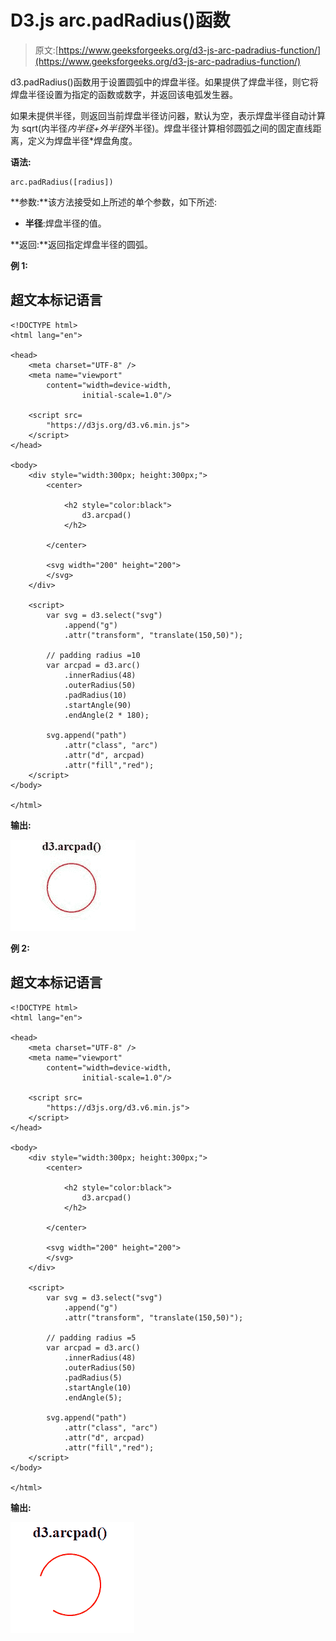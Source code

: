 # D3.js arc.padRadius()函数

> 原文:[https://www.geeksforgeeks.org/d3-js-arc-padradius-function/](https://www.geeksforgeeks.org/d3-js-arc-padradius-function/)

d3.padRadius()函数用于设置圆弧中的焊盘半径。如果提供了焊盘半径，则它将焊盘半径设置为指定的函数或数字，并返回该电弧发生器。

如果未提供半径，则返回当前焊盘半径访问器，默认为空，表示焊盘半径自动计算为 sqrt(内半径*内半径+外半径*外半径)。焊盘半径计算相邻圆弧之间的固定直线距离，定义为焊盘半径*焊盘角度。

**语法:**

```
arc.padRadius([radius])
```

**参数:**该方法接受如上所述的单个参数，如下所述:

*   **半径**:焊盘半径的值。

**返回:**返回指定焊盘半径的圆弧。

**例 1:**

## 超文本标记语言

```
<!DOCTYPE html>
<html lang="en">

<head>
    <meta charset="UTF-8" />
    <meta name="viewport"
        content="width=device-width,
                initial-scale=1.0"/>

    <script src=
        "https://d3js.org/d3.v6.min.js">
    </script>
</head>

<body>
    <div style="width:300px; height:300px;">
        <center>

            <h2 style="color:black">
                d3.arcpad()
            </h2> 

        </center>

        <svg width="200" height="200">
        </svg>
    </div>

    <script>
        var svg = d3.select("svg")
            .append("g")
            .attr("transform", "translate(150,50)");

        // padding radius =10
        var arcpad = d3.arc()
            .innerRadius(48)
            .outerRadius(50)
            .padRadius(10)
            .startAngle(90)
            .endAngle(2 * 180);

        svg.append("path")
            .attr("class", "arc")
            .attr("d", arcpad)
            .attr("fill","red");
    </script>
</body>

</html>
```

**输出:**

![](img/37d7c59410775d169a74184ebc4e681e.png)

**例 2:**

## 超文本标记语言

```
<!DOCTYPE html>
<html lang="en">

<head>
    <meta charset="UTF-8" />
    <meta name="viewport"
        content="width=device-width,
                initial-scale=1.0"/>

    <script src=
        "https://d3js.org/d3.v6.min.js">
    </script>
</head>

<body>
    <div style="width:300px; height:300px;">
        <center>

            <h2 style="color:black">
                d3.arcpad()
            </h2> 

        </center>

        <svg width="200" height="200">
        </svg>
    </div>

    <script>
        var svg = d3.select("svg")
            .append("g")
            .attr("transform", "translate(150,50)");

        // padding radius =5
        var arcpad = d3.arc()
            .innerRadius(48)
            .outerRadius(50)
            .padRadius(5)
            .startAngle(10)
            .endAngle(5);

        svg.append("path")
            .attr("class", "arc")
            .attr("d", arcpad)
            .attr("fill","red");
    </script>
</body>

</html>
```

**输出:**

![](img/ed68b2a662a4b28074d90125424dbf97.png)
